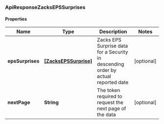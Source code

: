 ### ApiResponseZacksEPSSurprises

#### Properties
Name | Type | Description | Notes
------------ | ------------- | ------------- | -------------
**epsSurprises** | [**[ZacksEPSSurprise]**](ZacksEPSSurprise.md) | Zacks EPS Surprise data for a Security in descending order by actual reported date | [optional] 
**nextPage** | **String** | The token required to request the next page of the data | [optional] 



